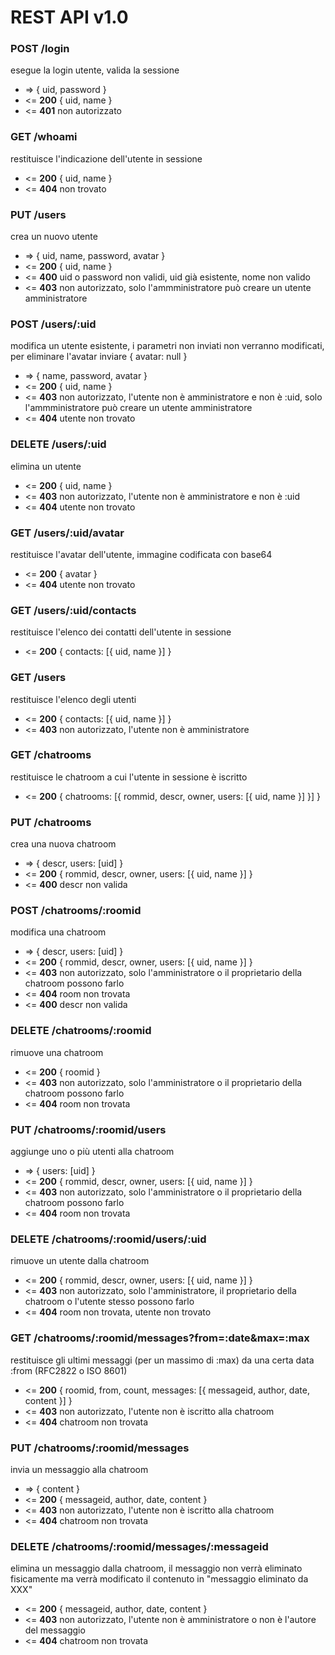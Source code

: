 REST API v1.0
=============

### POST /login
esegue la login utente, valida la sessione
* => { uid, password }
* <= **200** { uid, name }
* <= **401** non autorizzato

### GET /whoami
restituisce l'indicazione dell'utente in sessione
* <= **200** { uid, name }
* <= **404** non trovato

### PUT /users
crea un nuovo utente
* => { uid, name, password, avatar }
* <= **200** { uid, name }
* <= **400** uid o password non validi, uid già esistente, nome non valido
* <= **403** non autorizzato, solo l'ammministratore può creare un utente amministratore

### POST /users/:uid
modifica un utente esistente, i parametri non inviati non verranno modificati, per eliminare l'avatar inviare { avatar: null }
* => { name, password, avatar }
* <= **200** { uid, name }
* <= **403** non autorizzato, l'utente non è amministratore e non è :uid, solo l'ammministratore può creare un utente amministratore
* <= **404** utente non trovato

### DELETE /users/:uid
elimina un utente
* <= **200** { uid, name }
* <= **403** non autorizzato, l'utente non è amministratore e non è :uid
* <= **404** utente non trovato

### GET /users/:uid/avatar
restituisce l'avatar dell'utente, immagine codificata con base64
* <= **200** { avatar }
* <= **404** utente non trovato

### GET /users/:uid/contacts
restituisce l'elenco dei contatti dell'utente in sessione
* <= **200** { contacts: [{ uid, name }] }

### GET /users
restituisce l'elenco degli utenti
* <= **200** { contacts: [{ uid, name }] }
* <= **403** non autorizzato, l'utente non è amministratore

### GET /chatrooms
restituisce le chatroom a cui l'utente in sessione è iscritto
* <= **200** { chatrooms: [{ rommid, descr, owner, users: [{ uid, name }] }] }

### PUT /chatrooms
crea una nuova chatroom
* => { descr, users: [uid] }
* <= **200** { rommid, descr, owner, users: [{ uid, name }] }
* <= **400** descr non valida

### POST /chatrooms/:roomid
modifica una chatroom
* => { descr, users: [uid] }
* <= **200** { rommid, descr, owner, users: [{ uid, name }] }
* <= **403** non autorizzato, solo l'amministratore o il proprietario della chatroom possono farlo
* <= **404** room non trovata
* <= **400** descr non valida

### DELETE /chatrooms/:roomid
rimuove una chatroom
* <= **200** { roomid }
* <= **403** non autorizzato, solo l'amministratore o il proprietario della chatroom possono farlo
* <= **404** room non trovata

### PUT /chatrooms/:roomid/users
aggiunge uno o più utenti alla chatroom
* => { users: [uid] }
* <= **200** { rommid, descr, owner, users: [{ uid, name }] }
* <= **403** non autorizzato, solo l'amministratore o il proprietario della chatroom possono farlo
* <= **404** room non trovata

### DELETE /chatrooms/:roomid/users/:uid
rimuove un utente dalla chatroom
* <= **200** { rommid, descr, owner, users: [{ uid, name }] }
* <= **403** non autorizzato, solo l'amministratore, il proprietario della chatroom o l'utente stesso possono farlo
* <= **404** room non trovata, utente non trovato

### GET /chatrooms/:roomid/messages?from=:date&max=:max
restituisce gli ultimi messaggi (per un massimo di :max) da una certa data :from (RFC2822 o ISO 8601)
* <= **200** { roomid, from, count, messages: [{ messageid, author, date, content }] }
* <= **403** non autorizzato, l'utente non è iscritto alla chatroom
* <= **404** chatroom non trovata

### PUT /chatrooms/:roomid/messages
invia un messaggio alla chatroom
* => { content }
* <= **200** { messageid, author, date, content }
* <= **403** non autorizzato, l'utente non è iscritto alla chatroom
* <= **404** chatroom non trovata

### DELETE /chatrooms/:roomid/messages/:messageid
elimina un messaggio dalla chatroom, il messaggio non verrà eliminato fisicamente ma verrà modificato il contenuto in "messaggio eliminato da XXX"
* <= **200** { messageid, author, date, content }
* <= **403** non autorizzato, l'utente non è amministratore o non è l'autore del messaggio
* <= **404** chatroom non trovata